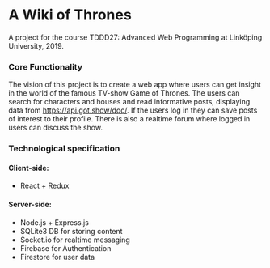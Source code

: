 # A Wiki of Thrones
A project for the course TDDD27: Advanced Web Programming at Linköping University, 2019.

### Core Functionality
The vision of this project is to create a web app where users can get insight in the world of the famous TV-show Game of Thrones. The users can search for characters and houses and read informative posts, displaying data from https://api.got.show/doc/. If the users log in they can save posts of interest to their profile. There is also a realtime forum where logged in users can discuss the show.

### Technological specification

#### Client-side: 
- React + Redux

#### Server-side:
- Node.js + Express.js
- SQLite3 DB for storing content
- Socket.io for realtime messaging
- Firebase for Authentication
- Firestore for user data
